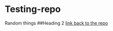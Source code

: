 # Testing-repo
Random things
##Heading 2
[link back to the repo](https://github.com/sandyl289/Testing-repo)
